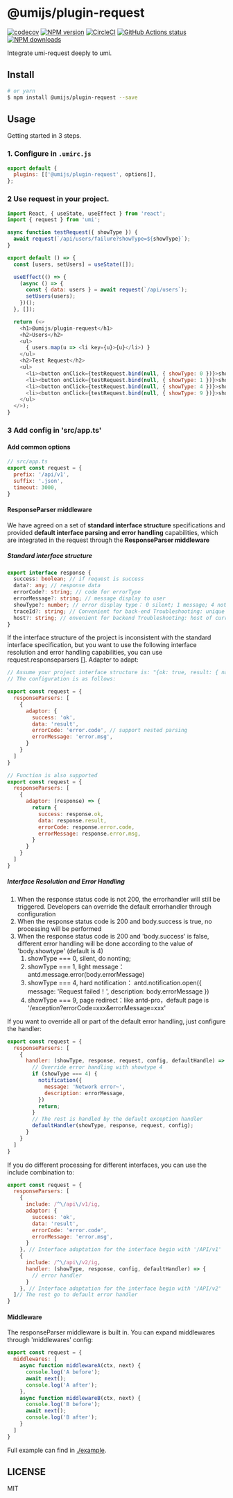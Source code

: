 # @umijs/plugin-request

[![codecov](https://codecov.io/gh/umijs/plugin-request/branch/master/graph/badge.svg)](https://codecov.io/gh/umijs/plugin-request)
[![NPM version](https://img.shields.io/npm/v/@umijs/plugin-request.svg?style=flat)](https://npmjs.org/package/@umijs/plugin-request)
[![CircleCI](https://circleci.com/gh/umijs/plugin-request/tree/master.svg?style=svg)](https://circleci.com/gh/umijs/plugin-request/tree/master)
[![GitHub Actions status](https://github.com/umijs/plugin-request/workflows/Node%20CI/badge.svg)](https://github.com/umijs/plugin-request)
[![NPM downloads](http://img.shields.io/npm/dm/@umijs/plugin-request.svg?style=flat)](https://npmjs.org/package/@umijs/plugin-request)

Integrate umi-request deeply to umi.

## Install

```bash
# or yarn
$ npm install @umijs/plugin-request --save
```

## Usage

Getting started in 3 steps.

### 1. Configure in `.umirc.js`

```js
export default {
  plugins: [['@umijs/plugin-request', options]],
};
```

### 2 Use request in your project.

```javascript
import React, { useState, useEffect } from 'react';
import { request } from 'umi';

async function testRequest({ showType }) {
  await request(`/api/users/failure?showType=${showType}`);
}

export default () => {
  const [users, setUsers] = useState([]);

  useEffect(() => {
    (async () => {
      const { data: users } = await request(`/api/users`);
      setUsers(users);
    })();
  }, []);

  return (<>
    <h1>@umijs/plugin-request</h1>
    <h2>Users</h2>
    <ul>
      { users.map(u => <li key={u}>{u}</li>) }
    </ul>
    <h2>Test Request</h2>
    <ul>
      <li><button onClick={testRequest.bind(null, { showType: 0 })}>showType 0</button></li>
      <li><button onClick={testRequest.bind(null, { showType: 1 })}>showType 1</button></li>
      <li><button onClick={testRequest.bind(null, { showType: 4 })}>showType 4</button></li>
      <li><button onClick={testRequest.bind(null, { showType: 9 })}>showType 9</button></li>
    </ul>
  </>);
}
```

### 3 Add config in 'src/app.ts'

#### Add common options

```javascript
// src/app.ts
export const request = {
  prefix: '/api/v1',
  suffix: '.json',
  timeout: 3000,
}
```

#### ResponseParser middleware

We have agreed on a set of **standard interface structure** specifications and provided **default interface parsing and error handling** capabilities, which are integrated in the request through the **ResponseParser middleware**

##### Standard interface structure

```typescript
export interface response {
  success: boolean; // if request is success
  data?: any; // response data
  errorCode?: string; // code for errorType
  errorMessage?: string; // message display to user 
  showType?: number; // error display type： 0 silent; 1 message; 4 notification; 9 page
  traceId?: string; // Convenient for back-end Troubleshooting: unique request ID
  host?: string; // onvenient for backend Troubleshooting: host of current access server
}
```

If the interface structure of the project is inconsistent with the standard interface specification, but you want to use the following interface resolution and error handling capabilities, you can use request.responseparsers []. Adapter to adapt:

```javascript
// Assume your project interface structure is: "{ok: true, result: { name: 'litou' }, error: { code: '000', msg: 'xxx' } }"
// The configuration is as follows:

export const request = {
  responseParsers: [
    {
      adaptor: {
        success: 'ok',
        data: 'result',
        errorCode: 'error.code', // support nested parsing
        errorMessage: 'error.msg',
      }
    }
  ]
}

// Function is also supported
export const request = {
  responseParsers: [
    {
      adaptor: (response) => {
        return {
          success: response.ok,
          data: response.result,
          errorCode: response.error.code,
          errorMessage: response.error.msg,
        }
      }
    }
  ]
}
```

##### Interface Resolution and Error Handling

1. When the response status code is not 200, the errorhandler will still be triggered. Developers can override the default errorhandler through configuration
2. When the response status code is 200 and body.success is true, no processing will be performed
3. When the response status code is 200 and 'body.success' is false, different error handling will be done according to the value of 'body.showtype' (default is 4)
    1. showType === 0, silent, do nonting;
    2. showType === 1, light message： antd.message.error(body.errorMessage)
    3. showType === 4, hard notification： antd.notification.open({ message: 'Request failed！', description: body.errorMessage })
    4. showType === 9, page redirect：like antd-pro，default page is '/exception?errorCode=xxx&errorMessage=xxx'

If you want to override all or part of the default error handling, just configure the handler:

```javascript
export const request = {
  responseParsers: [
    {
      handler: (showType, response, request, config, defaultHandle) => {
        // Override error handling with showtype 4
        if (showType === 4) {
          notification({
            message: 'Network error~',
            description: errorMessage,
          })
          return;
        }
        // The rest is handled by the default exception handler
        defaultHandler(showType, response, request, config);
      }
    }
  ]
}
```

If you do different processing for different interfaces, you can use the include combination to:

```javascript
export const request = {
  responseParsers: [
    {
      include: /^\/api\/v1/ig,
      adaptor: {
        success: 'ok',
        data: 'result',
        errorCode: 'error.code',
        errorMessage: 'error.msg',
      }
    }, // Interface adaptation for the interface begin with '/API/v1'
    {
      include: /^\/api\/v2/ig,
      handler: (showType, response, config, defaultHandler) => {
        // error handler
      }
    }, // Interface adaptation for the interface begin with '/API/v2'
  ]// The rest go to default error handler
}
```

#### Middleware

The responseParser middleware is built in. You can expand middlewares through 'middlewares' config:

```javascript
export const request = {
  middlewares: [
    async function middlewareA(ctx, next) {
      console.log('A before');
      await next();
      console.log('A after');
    },
    async function middlewareB(ctx, next) {
      console.log('B before');
      await next();
      console.log('B after');
    }
  ]
}
```

Full example can find in [./example](https://github.com/umijs/plugin-request/tree/master/example).

## LICENSE

MIT
